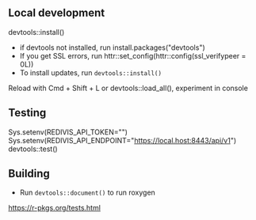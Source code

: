 ## Local development
devtools::install()

- if devtools not installed, run install.packages("devtools")
- If you get SSL errors, run httr::set_config(httr::config(ssl_verifypeer = 0L))
- To install updates, run `devtools::install()`

Reload with Cmd + Shift + L or devtools::load_all(), experiment in console

## Testing
Sys.setenv(REDIVIS_API_TOKEN="<TOKEN>")
Sys.setenv(REDIVIS_API_ENDPOINT="https://local.host:8443/api/v1")
devtools::test()

## Building
- Run `devtools::document()` to run roxygen

https://r-pkgs.org/tests.html
